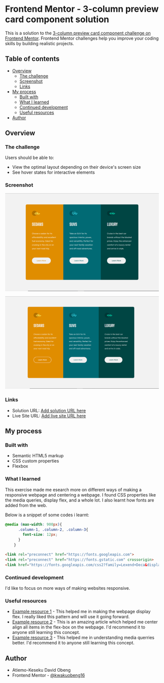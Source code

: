 # Frontend Mentor - 3-column preview card component solution

This is a solution to the [3-column preview card component challenge on Frontend Mentor](https://www.frontendmentor.io/challenges/3column-preview-card-component-pH92eAR2-). Frontend Mentor challenges help you improve your coding skills by building realistic projects. 

## Table of contents

- [Overview](#overview)
  - [The challenge](#the-challenge)
  - [Screenshot](#screenshot)
  - [Links](#links)
- [My process](#my-process)
  - [Built with](#built-with)
  - [What I learned](#what-i-learned)
  - [Continued development](#continued-development)
  - [Useful resources](#useful-resources)
- [Author](#author)


## Overview

### The challenge

Users should be able to:

- View the optimal layout depending on their device's screen size
- See hover states for interactive elements

### Screenshot

![](./images/Screenshot%20(1).png)

![](./images/Screenshot%20(2).png)

### Links

- Solution URL: [Add solution URL here]([https://your-solution-url.com](https://github.com/kwakuobeng16/kwakuobeng16-3-column-preview-card-component.git))
- Live Site URL: [Add live site URL here](https://your-live-site-url.com)

## My process

### Built with

- Semantic HTML5 markup
- CSS custom properties
- Flexbox

### What I learned

This exercise made me esearch more on different ways of making a responsive webpage and centering a webpage. I found CSS properties like the media queries, display flex, and a whole lot. I also learnt how fonts are added from the web.

Below is a snippet of some codes i learnt:

```css
@media (max-width: 900px){
      .column-1, .column-2, .column-3{
        font-size: 12px;
      }
    }
```

```html
<link rel="preconnect" href="https://fonts.googleapis.com">
<link rel="preconnect" href="https://fonts.gstatic.com" crossorigin>
<link href="https://fonts.googleapis.com/css2?family=Lexend+Deca&display=swap" rel="stylesheet">
```

### Continued development

I'd like to focus on more ways of making websites responsive.

### Useful resources

- [Example resource 1](https://www.w3schools.com/css/css3_flexbox_responsive.asp) - This helped me in making the webpage display flex. I really liked this pattern and will use it going forward.
- [Example resource 2](https://developer.mozilla.org/en-US/docs/Web/CSS/CSS_flexible_box_layout/Aligning_items_in_a_flex_container) - This is an amazing article which helped me center align all items in the flex-box on the webpage. I'd recommend it to anyone still learning this concept.
- [Example resource 3](https://developer.mozilla.org/en-US/docs/Learn_web_development/Core/CSS_layout/Media_queries) - This helped me in understanding media querries better. I'd recommend it to anyone still learning this concept.


## Author

- Atiemo-Keseku David Obeng
- Frontend Mentor - [@kwakuobeng16](https://www.frontendmentor.io/profile/kwakuobeng16)

